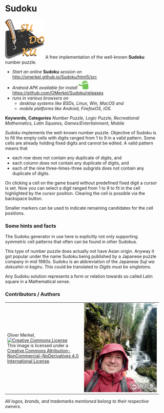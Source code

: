 # Sudoku
<img src="html5/src/img/icons/sudoku128.png" /> A free implementation of the well-known <b>Sudoku</b> number puzzle.

* <em>Start an online</em> <b>Sudoku</b> <em>session on</em> http://omerkel.github.io/Sudoku/html5/src
* <em>Android APK available for install</em> <img alt="Android APK available" src="res/android.gif" width="32" /> https://github.com/OMerkel/Sudoku/releases
* <em>runs in various browsers on</em>
    * <em>desktop systems like BSDs, Linux, Win, MacOS and</em>
    * <em>mobile platforms like Android, FirefoxOS, iOS.</em>

<b>Keywords, Categories</b> <em>Number Puzzle, Logic Puzzle, Recreational Mathematics,
Latin Squares, Games/Entertainment, Mobile</em>

<p><em>Sudoku</em> implements the well-known number puzzle. Objective
  of Sudoku is to fill the empty cells with digits ranged from 1 to 9
  in a valid pattern. Some cells are already holding fixed digits and
  cannot be edited. A valid pattern means that</p>
<ul>
<li>each row does not contain any duplicate of digits, and</li>
<li>each column does not contain any duplicate of digits, and</li>
<li>each of the nine three-times-three subgrids does not contain any
  duplicate of digits.</li>
</ul>
<p>On clicking a cell on the game board without predefined fixed digit
  a cursor is set. Now you can select a digit ranged from 1 to 9 to
  fit in the cell highlighted by the cursor position. Clearing the cell
  is possible via the backspace button.</p>
<p>Smaller markers can be used to indicate remaining candidates for
  the cell positions.</p>
<h3>Some hints and facts</h3>
<p>The Sudoku generator in use here is explicitly not only supporting
  symmetric cell patterns that often can be found in other Sudokus.</p>
<p>This type of number puzzle does actually not have Asian origin.
  Anyway it got popular under the name Sudoku being published by a
  Japanese puzzle company in mid 1980s. Sudoku is an abbreviation
  of the Japanese <i>Suji wa dokushin ni kagiru</i>. This could be
  translated to <i>Digits must be singletons</i>.</p>
<p>Any Sudoku solution represents a form or relation towards so
  called Latin square in a Mathematical sense.</p>

### Contributors / Authors

<table>
  <tr>
    <td><p>Oliver Merkel,<br /><a rel="license" href="http://creativecommons.org/licenses/by-nc-nd/4.0/"><img alt="Creative Commons License" style="border-width:0" src="http://i.creativecommons.org/l/by-nc-nd/4.0/88x31.png" /></a><br />This image is licensed under a <a rel="license" href="http://creativecommons.org/licenses/by-nc-nd/4.0/">Creative Commons Attribution-NonCommercial-NoDerivatives 4.0 International License</a>.    
    </p>
    </td>
    <td width="50%"><img width="100%" ondragstart="return false;" alt="Oliver Merkel, Creative Commons License, This image is licensed under a Creative Commons Attribution-NonCommercial-NoDerivatives 4.0 International License." src="html5/src/img/oliver-menzenschwand.jpg" /></td>
  </tr>
</table>

_All logos, brands, and trademarks mentioned belong to their respective owners._
